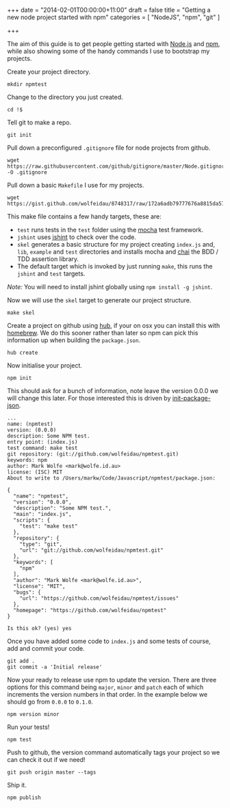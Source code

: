 +++
date = "2014-02-01T00:00:00+11:00"
draft = false
title = "Getting a new node project started with npm"
categories = [ "NodeJS", "npm", "git" ]

+++

The aim of this guide is to get people getting started with [Node.js](http://nodejs.org) and [npm](http://npmjs.org/), while also showing some of the handy commands I use to bootstrap my projects.

Create your project directory.

```
mkdir npmtest
```

Change to the directory you just created.

```
cd !$
```

Tell git to make a repo.

```
git init
```

Pull down a preconfigured `.gitignore` file for node projects from github.

```
wget https://raw.githubusercontent.com/github/gitignore/master/Node.gitignore -O .gitignore
```

Pull down a basic `Makefile` I use for my projects.

```
wget https://gist.github.com/wolfeidau/8748317/raw/172a6adb79777676a8815da5719ef659fb66a35b/Makefile
```

This make file contains a few handy targets, these are:

* `test` runs tests in the `test` folder using the [mocha](http://visionmedia.github.io/mocha/) test framework.
* `jshint` uses [jshint](http://www.jshint.com/) to check over the code.
* `skel` generates a basic structure for my project creating `index.js` and, `lib`, `example` and `test` directories and installs mocha and [chai](http://chaijs.com) the BDD / TDD assertion library.
* The default target which is invoked by just running `make`, this runs the `jshint` and `test` targets.

*Note:* You will need to install jshint globally using `npm install -g jshint`.

Now we will use the `skel` target to generate our project structure.

```
make skel
```

Create a project on github using [hub](https://github.com/github/hub), if your on osx you can install this with [homebrew](https://github.com/Homebrew/homebrew). We do this sooner rather than later so npm can pick this information up when building the `package.json`.

```
hub create
```

Now initialise your project.

```
npm init
```

This should ask for a bunch of information, note leave the version 0.0.0 we will change this later. For those interested this is driven by [init-package-json](https://github.com/npm/init-package-json).

```
...
name: (npmtest)
version: (0.0.0)
description: Some NPM test.
entry point: (index.js)
test command: make test
git repository: (git://github.com/wolfeidau/npmtest.git)
keywords: npm
author: Mark Wolfe <mark@wolfe.id.au>
license: (ISC) MIT
About to write to /Users/markw/Code/Javascript/npmtest/package.json:

{
  "name": "npmtest",
  "version": "0.0.0",
  "description": "Some NPM test.",
  "main": "index.js",
  "scripts": {
    "test": "make test"
  },
  "repository": {
    "type": "git",
    "url": "git://github.com/wolfeidau/npmtest.git"
  },
  "keywords": [
    "npm"
  ],
  "author": "Mark Wolfe <mark@wolfe.id.au>",
  "license": "MIT",
  "bugs": {
    "url": "https://github.com/wolfeidau/npmtest/issues"
  },
  "homepage": "https://github.com/wolfeidau/npmtest"
}

Is this ok? (yes) yes
```

Once you have added some code to `index.js` and some tests of course, add and commit your code.

```
git add .
git commit -a 'Initial release'
```

Now your ready to release use npm to update the version. There are three options for this command being `major`, `minor` and `patch` each of which increments the version numbers in that order. In the example below we should go from `0.0.0` to `0.1.0`.

```
npm version minor
```

Run your tests!

```
npm test
```

Push to github, the version command automatically tags your project so we can check it out if we need!

```
git push origin master --tags
```

Ship it.

```
npm publish
```
